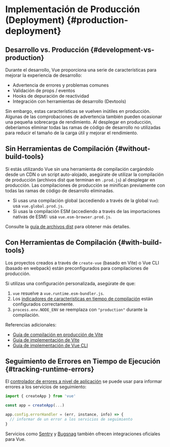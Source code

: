 # Implementación de Producción (Deployment) {#production-deployment}

## Desarrollo vs. Producción {#development-vs-production}

Durante el desarrollo, Vue proporciona una serie de características para mejorar la experiencia de desarrollo:

- Advertencia de errores y problemas comunes
- Validación de props / eventos
- Hooks de depuración de reactividad
- Integración con herramientas de desarrollo (Devtools)

Sin embargo, estas características se vuelven inútiles en producción. Algunas de las comprobaciones de advertencia también pueden ocasionar una pequeña sobrecarga de rendimiento. Al desplegar en producción, deberíamos eliminar todas las ramas de código de desarrollo no utilizadas para reducir el tamaño de la carga útil y mejorar el rendimiento.

## Sin Herramientas de Compilación {#without-build-tools}

Si estás utilizando Vue sin una herramienta de compilación cargándolo desde un CDN o un script auto-alojado, asegúrate de utilizar la compilación de producción (archivos dist que terminan en `.prod.js`) al desplegar en producción. Las compilaciones de producción se minifican previamente con todas las ramas de código de desarrollo eliminadas.

- Si usas una compilación global (accediendo a través de la global `Vue`): usa `vue.global.prod.js`.
- Si usas la compilación ESM (accediendo a través de las importaciones nativas de ESM): usa `vue.esm-browser.prod.js`.

Consulte la [guía de archivos dist](https://github.com/vuejs/core/tree/main/packages/vue#which-dist-file-to-use) para obtener más detalles.

## Con Herramientas de Compilación {#with-build-tools}

Los proyectos creados a través de `create-vue` (basado en Vite) o Vue CLI (basado en webpack) están preconfigurados para compilaciones de producción.

Si utilizas una configuración personalizada, asegúrate de que:

1. `vue` resuelve a `vue.runtime.esm-bundler.js`.
2. Los [indicadores de características en tiempo de compilación](/api/compile-time-flags) están configurados correctamente.
3. <code>process.env<wbr>.NODE_ENV</code> se reemplaza con `"production"` durante la compilación.

Referencias adicionales:

- [Guía de compilación en producción de Vite](https://vitejs.dev/guide/build.html)
- [Guía de implementación de Vite](https://vitejs.dev/guide/static-deploy.html)
- [Guía de implementación de Vue CLI](https://cli.vuejs.org/guide/deployment.html)

## Seguimiento de Errores en Tiempo de Ejecución {#tracking-runtime-errors}

El [controlador de errores a nivel de aplicación](/api/application#app-config-errorhandler) se puede usar para informar errores a los servicios de seguimiento:

```js
import { createApp } from 'vue'

const app = createApp(...)

app.config.errorHandler = (err, instance, info) => {
  // informar de un error a los servicios de seguimiento
}
```

Servicios como [Sentry](https://docs.sentry.io/platforms/javascript/guides/vue/) y [Bugsnag](https://docs.bugsnag.com/platforms/javascript/vue/) también ofrecen integraciones oficiales para Vue.
